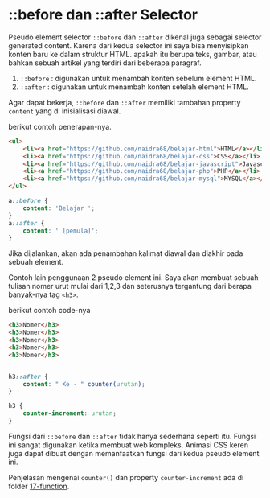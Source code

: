 # ::before dan ::after Selector

Pseudo element selector `::before` dan `::after` dikenal juga sebagai selector generated content. Karena dari kedua selector ini saya bisa menyisipkan konten baru ke dalam struktur HTML. apakah itu berupa teks, gambar, atau bahkan sebuah artikel yang terdiri dari beberapa paragraf.

1. `::before` : digunakan untuk menambah konten sebelum element HTML.
2. `::after` : digunakan untuk menambah konten setelah element HTML.

Agar dapat bekerja, `::before` dan `::after` memiliki tambahan property `content` yang di inisialisasi diawal.

berikut contoh penerapan-nya.

```html
<ul>
    <li><a href="https://github.com/naidra68/belajar-html">HTML</a></li>
    <li><a href="https://github.com/naidra68/belajar-css">CSS</a></li>
    <li><a href="https://github.com/naidra68/belajar-javascript">Javascript</a></li>
    <li><a href="https://github.com/naidra68/belajar-php">PHP</a></li>
    <li><a href="https://github.com/naidra68/belajar-mysql">MYSQL</a></li>
</ul>
```

```css
a::before {
    content: 'Belajar ';
}
a::after {
    content: ' [pemula]';
}
```

Jika dijalankan, akan ada penambahan kalimat diawal dan diakhir pada sebuah element. 


Contoh lain penggunaan 2 pseudo element ini. Saya akan membuat sebuah tulisan nomer urut mulai dari 1,2,3 dan seterusnya tergantung dari berapa banyak-nya tag `<h3>`.

berikut contoh code-nya

```html
<h3>Nomer</h3>
<h3>Nomer</h3>
<h3>Nomer</h3>
<h3>Nomer</h3>
<h3>Nomer</h3>
```

```css

h3::after {
    content: " Ke - " counter(urutan);
}

h3 {
    counter-increment: urutan;
}

```

Fungsi dari `::before` dan `::after` tidak hanya sederhana seperti itu. Fungsi ini sangat digunakan ketika membuat web kompleks. Animasi CSS keren juga dapat dibuat dengan memanfaatkan fungsi dari kedua pseudo element ini.

Penjelasan mengenai `counter()` dan property `counter-increment` ada di folder [17-function](https://github.com/naidra68/belajar-css/tree/main/02-css/17-function).